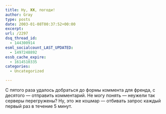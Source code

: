 ```yaml
---
title: Ну, ЖЖ, погоди!
author: Gray
type: posts
date: 2003-01-08T00:37:52+00:00
excerpt:
url: /2297
dsq_thread_id:
  - 144300914
esml_socialcount_LAST_UPDATED:
  - 1497248892
essb_cache_expire:
  - 1614510335
categories:
  - Uncategorized

---
```








С пятого раза удалось добраться до формы коммента для френда, с десятого &#8212; отправить комментарий. Не могу понять &#8212; неужели так серверы перегружены? Ну, это же кошмар &#8212; отбивать запрос каждый первый раз в течение 5 минут.